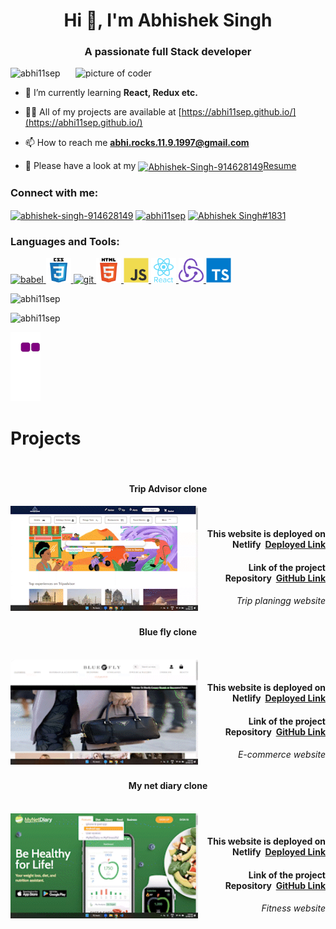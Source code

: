 <!-- [![MasterHead](http://www.pramukhdigital.com/wp-content/uploads/2018/07/New-PNC-Animated-Banners.gif)](http://abhi11sep.io)

<img align="right" width="400px" alt="picture of coder" src="https://thumbs.gfycat.com/ColorlessBitesizedKob-max-1mb.gif"/> -->

<!-- ![Alt Text](https://media.giphy.com/media/vFKqnCdLPNOKc/giphy.gif) -->
<h1 align="center">Hi 👋, I'm Abhishek Singh</h1>
<h3 align="center">A passionate full Stack developer</h3>
<img align="right" width="400px" alt="picture of coder" src="https://cdn-fleei.nitrocdn.com/qisXKjTnwzHvwleITWVPnwLYBndSpBxI/assets/static/optimized/rev-b0d270f/wp-content/uploads/2021/10/banner-gif.gif"/>


<!-- https://drive.google.com/file/d/1vGKP6O3lW8bNMkFdGx19JuFAzQ-1Il0X/view?usp=share_link -->



<p align="left"> <img src="https://komarev.com/ghpvc/?username=abhi11sep&label=Profile%20views&color=0e75b6&style=flat" alt="abhi11sep" /> </p>

- 🌱 I’m currently learning **React, Redux etc.**

- 👨‍💻 All of my projects are available at [https://abhi11sep.github.io/](https://abhi11sep.github.io/)

- 📫 How to reach me **abhi.rocks.11.9.1997@gmail.com**
<!-- -  Please have a look at my [https://drive.google.com/file/d/1KtcFdg0Zcu6nqk68Ic9WuHMfqZq2gffu/view?usp=share_link](RESUME) -->

- 📄 <span>Please have a look at my <a href="https://drive.google.com/file/d/1KtcFdg0Zcu6nqk68Ic9WuHMfqZq2gffu/view?usp=share_link" target="blank"><img align="center" src="https://i.pinimg.com/474x/88/3c/6b/883c6b93af660cb4c79e50635ae98e77.jpg" alt="Abhishek-Singh-914628149" height="20" />Resume</a></span>

<h3 align="left">Connect with me:</h3>
<p align="left">
<a href="https://linkedin.com/in/abhishek-singh-914628149" target="blank"><img align="center" src="https://raw.githubusercontent.com/rahuldkjain/github-profile-readme-generator/master/src/images/icons/Social/linked-in-alt.svg" alt="abhishek-singh-914628149" height="30" width="40" /></a>
<a href="https://codesandbox.com/abhi11sep" target="blank"><img align="center" src="https://raw.githubusercontent.com/rahuldkjain/github-profile-readme-generator/master/src/images/icons/Social/codesandbox.svg" alt="abhi11sep" height="30" width="40" /></a>
<a href="https://discord.gg/Abhishek Singh#1831" target="blank"><img align="center" src="https://raw.githubusercontent.com/rahuldkjain/github-profile-readme-generator/master/src/images/icons/Social/discord.svg" alt="Abhishek Singh#1831" height="30" width="40" /></a>
</p>

<h3 align="left">Languages and Tools:</h3>
<p align="left"> <a href="https://babeljs.io/" target="_blank" rel="noreferrer"> <img src="https://www.vectorlogo.zone/logos/babeljs/babeljs-icon.svg" alt="babel" width="40" height="40"/> </a> <a href="https://www.w3schools.com/css/" target="_blank" rel="noreferrer"> <img src="https://raw.githubusercontent.com/devicons/devicon/master/icons/css3/css3-original-wordmark.svg" alt="css3" width="40" height="40"/> </a> <a href="https://git-scm.com/" target="_blank" rel="noreferrer"> <img src="https://www.vectorlogo.zone/logos/git-scm/git-scm-icon.svg" alt="git" width="40" height="40"/> </a> <a href="https://www.w3.org/html/" target="_blank" rel="noreferrer"> <img src="https://raw.githubusercontent.com/devicons/devicon/master/icons/html5/html5-original-wordmark.svg" alt="html5" width="40" height="40"/> </a> <a href="https://developer.mozilla.org/en-US/docs/Web/JavaScript" target="_blank" rel="noreferrer"> <img src="https://raw.githubusercontent.com/devicons/devicon/master/icons/javascript/javascript-original.svg" alt="javascript" width="40" height="40"/> </a> <a href="https://reactjs.org/" target="_blank" rel="noreferrer"> <img src="https://raw.githubusercontent.com/devicons/devicon/master/icons/react/react-original-wordmark.svg" alt="react" width="40" height="40"/> </a> <a href="https://redux.js.org" target="_blank" rel="noreferrer"> <img src="https://raw.githubusercontent.com/devicons/devicon/master/icons/redux/redux-original.svg" alt="redux" width="40" height="40"/> </a> <a href="https://www.typescriptlang.org/" target="_blank" rel="noreferrer"> <img src="https://raw.githubusercontent.com/devicons/devicon/master/icons/typescript/typescript-original.svg" alt="typescript" width="40" height="40"/> </a> </p>

<!-- <p><img align="left" src="https://github-readme-stats.vercel.app/api/top-langs?username=abhi11sep&show_icons=true&locale=en&layout=compact" alt="abhi11sep" /></p> -->


<span>&nbsp;<img align="left" src="https://github-readme-stats.vercel.app/api?username=abhi11sep&show_icons=true&locale=en" alt="abhi11sep" /></span>

<span>&nbsp;<img align="left" src="https://github-readme-streak-stats.herokuapp.com/?user=abhi11sep&" alt="abhi11sep" /></span>

<p></p>

![snake gif](https://github.com/abhi11sep/abhi11sep/blob/output/github-contribution-grid-snake.gif)


<h1 align="left">Projects</h1>
</br>
<div>
<h4 align="center">Trip Advisor clone</h4>
<span>&nbsp;<img align="left" width="300px" alt="picture of coder" src="https://github.com/Abhi11sep/Abhi11sep/blob/main/final_AdobeExpress.gif"/></span>
<h4 align="right">&nbsp;This website is deployed on Netlify  &nbsp;<a  href="https://voyageguide.netlify.app/"/>Deployed Link</a></h4>

<h4 align="right">&nbsp;Link of the project Repository &nbsp;<a align="right" href="https://github.com/Abhi11sep/confused-sand-1770/tree/main/tripadvisor">GitHub Link</a></h4>

<h6 align="right">Trip planingg website</h6>

<!-- <p  align="right">Sign-in/Sign-up  |  Home page  |  Navbar and Footer  |  carousel  |  Admin panel with Authentication |  basket section  |  Searched results page</p> -->

</div>

<div>
<h4 align="center">Blue fly clone</h4>
  </br>
<span>&nbsp;<img align="left" width="300px" alt="picture of coder" src="https://github.com/Abhi11sep/Abhi11sep/blob/main/final2_AdobeExpress.gif"/></span>
<h4 align="right">&nbsp;This website is deployed on Netlify  &nbsp;<a align="right" href="https://snazzy-blini-1ddf84.netlify.app/"/>Deployed Link</a></h4>

<h4 align="right">&nbsp;Link of the project Repository &nbsp;<a href="https://github.com/Anwar7411/direful-order-8525">GitHub Link</a></h4>

<h6 align="right">E-commerce website</h6>

<!-- <p  align="right">Sign-in/Sign-up  |  Home page  |  product page with multiple filters  |  Cart page  |  confirmation and payment </p> -->

</div>


<div>
<h4 align="center">My net diary clone</h4>
  </br>
<span>&nbsp;<img align="left" width="300px" alt="picture of coder" src="https://github.com/Abhi11sep/Abhi11sep/blob/main/finalwww3_AdobeExpress.gif"/></span>
<h4 align="right">&nbsp;This website is deployed on Netlify  &nbsp;<a href="https://celebrated-rabanadas-429a49.netlify.app/"/>Deployed Link</a></h4>

<h4 align="right">&nbsp;Link of the project Repository &nbsp;<a href="https://github.com/Abhi11sep/screeching-egg-574">GitHub Link</a></h4>

<h6 align="right">Fitness website </h6>

<!-- <p  align="center">Sign-in/Sign-up with required plans  |  Home page  |  Navbar  |  Footer  |  carousel </p> -->

</div>
